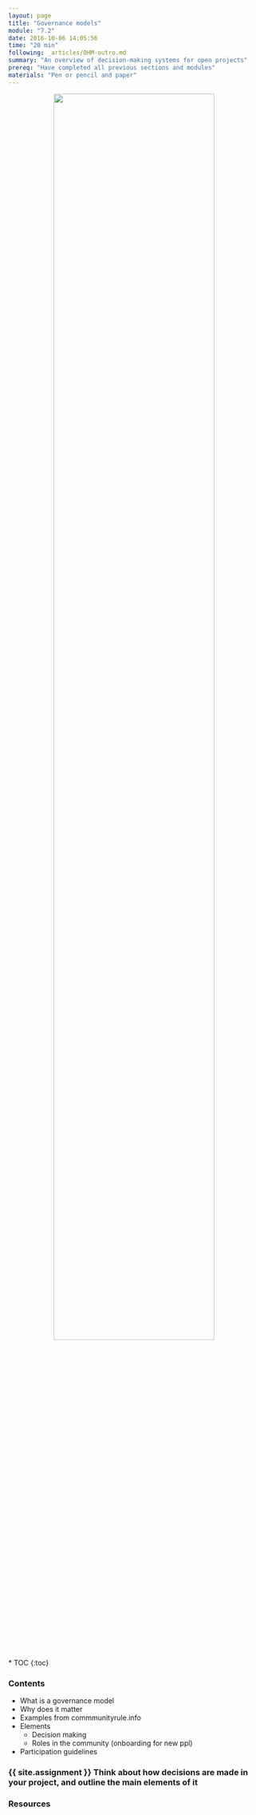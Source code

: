 ```yaml
---
layout: page
title: "Governance models"
module: "7.2"
date: 2016-10-06 14:05:56
time: "20 min"
following: _articles/OHM-outro.md
summary: "An overview of decision-making systems for open projects"
prereq: "Have completed all previous sections and modules"
materials: "Pen or pencil and paper"
---
```

<p align="center">
<img src="https://raw.githubusercontent.com/ohwmakers/OHM-curriculum/gh-pages/img/work_in_progress_banner.svg" width="80%"/>
</p>
* TOC
{:toc}

### Contents
- What is a governance model 
- Why does it matter
- Examples from commmunityrule.info
- Elements
    - Decision making
    - Roles in the community (onboarding for new ppl)
- Participation guidelines

### {{ site.assignment }} Think about how decisions are made in your project, and outline the main elements of it

### Resources
